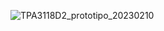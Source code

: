 
![TPA3118D2_prototipo_20230210](https://github.com/AlanRavelo/3phasesAC_DC_1/assets/88397949/40723dde-1fb0-4a26-8e38-47838f3b34fc)
